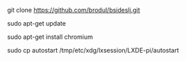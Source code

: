 git clone https://github.com/brodul/bsideslj.git

sudo apt-get update

sudo apt-get install chromium

sudo cp autostart /tmp/etc/xdg/lxsession/LXDE-pi/autostart
